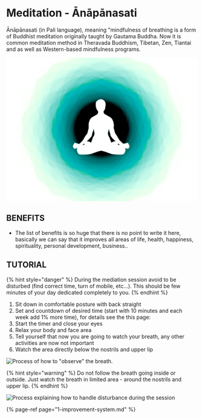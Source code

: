# Meditation - Ānāpānasati

Ānāpānasati \(in Pali language\), meaning "mindfulness of breathing is a form of Buddhist meditation originally taught by Gautama Buddha. Now it is common meditation method in Theravada Buddhism, Tibetan, Zen, Tiantai and as well as Western-based mindfulness programs.

![](.gitbook/assets/65288a889d5d32265c53be5ed6268e2c.jpg)

## BENEFITS

* The list of benefits is so huge that there is no point to write it here, basically we can say that it improves all areas of life, health, happiness, spirituality, personal development, business..

## TUTORIAL

{% hint style="danger" %}
During the mediation session avoid to be disturbed \(find correct time, turn of mobile, etc...\). This should be few minutes of your day dedicated completely to you.
{% endhint %}

1. Sit down in comfortable posture with back straight
2. Set and countdown of desired time \(start with 10 minutes and each week add 1% more time\), for details see the this page:
3. Start the timer and close your eyes
4. Relax your body and face area
5. Tell yourself that now you are going to watch your breath, any other activities are now not important
6. Watch the area directly below the nostrils and upper lip

![Process of how to &quot;observe&quot; the breath.](https://dxcore_35.gitbooks.io/knowledge/assets/anapana3.jpg)

{% hint style="warning" %}
Do not follow the breath going inside or outside. Just watch the breath in limited area - around the nostrils and upper lip.
{% endhint %}

![Process explaining how to handle disturbance during the session](https://dxcore_35.gitbooks.io/knowledge/assets/anapana2%20copy.jpg)





{% page-ref page="1-improvement-system.md" %}

